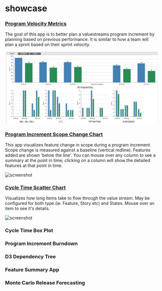 # showcase


### [Program Velocity Metrics](https://github.com/wrackzone/program-velocity-metrics)

The goal of this app is to better plan a valuestreams program increment by planning based on previous performance. It is similar to how a team will plan a sprint based on their sprint velocity. 

![screenshot](https://github.com/wrackzone/program-velocity-metrics/blob/master/program-velocity-metrics.png?raw=true)



### [Program Increment Scope Change Chart](https://github.com/wrackzone/pi-scope-change-chart)

This app visualizes feature change in scope during a program increment. Scope change is measured against a baseline (vertical redline). Features added are shown 'below the line'. You can mouse over any column to see a summary at the point in time; clicking on a column will show the detailed features at that point in time.

![screenshot](https://github.com/wrackzone/pi-scope-change-chart/blob/master/screenshot.png?raw=true)

### [Cycle Time Scatter Chart](https://github.com/wrackzone/cycle-time-chart)

Visualizes how long items take to flow through the value stream. May be configured for both type (ie. Feature, Story etc) and States. Mouse over an item to see it's details. 

![screenshot](https://raw.githubusercontent.com/wrackzone/cycle-time-chart/master/screenshot.png)

### Cycle Time Box Plot

### Program Increment Burndown

### D3 Dependency Tree

### Feature Summary App

### Monte Carlo Release Forecasting



